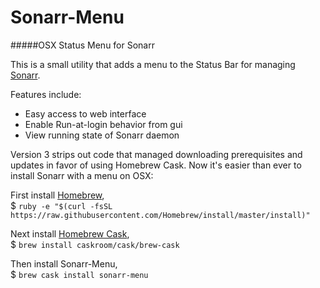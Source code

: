 # Sonarr-Menu
#####OSX Status Menu for Sonarr 

This is a small utility that adds a menu to the Status Bar for managing [Sonarr](https://sonarr.tv).

Features include:
* Easy access to web interface
* Enable Run-at-login behavior from gui
* View running state of Sonarr daemon

Version 3 strips out code that managed downloading prerequisites and updates in favor of using Homebrew Cask.
Now it's easier than ever to install Sonarr with a menu on OSX:

First install [Homebrew](http://brew.sh/),  
$ `ruby -e "$(curl -fsSL https://raw.githubusercontent.com/Homebrew/install/master/install)"`  

Next install [Homebrew Cask](http://caskroom.io/),  
$ `brew install caskroom/cask/brew-cask`

Then install Sonarr-Menu,  
$ `brew cask install sonarr-menu`
